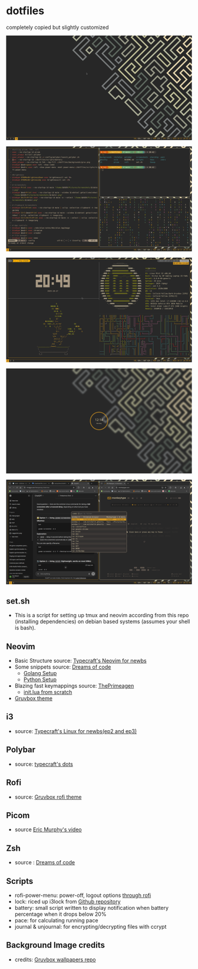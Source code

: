# dotfiles

completely copied but slightly customized

![bg](https://github.com/craniacshencil/dotfiles/blob/main/screenshots/gruvboxd-first/bg.png)

![vim](https://github.com/craniacshencil/dotfiles/blob/main/screenshots/gruvboxd-first/vim-terminal.png)

![scripts](https://github.com/craniacshencil/dotfiles/blob/main/screenshots/gruvboxd-first/scripts.png)

![i3lock](https://github.com/craniacshencil/dotfiles/blob/main/screenshots/gruvboxd-first/i3lock.png)

![rofi](https://github.com/craniacshencil/dotfiles/blob/main/screenshots/gruvboxd-first/rofi-browser.png)

## set.sh

- This is a script for setting up tmux and neovim according from this repo (installing dependencies) on debian based systems (assumes your shell is bash).

## Neovim

- Basic Structure source: [Typecraft's Neovim for newbs](https://www.youtube.com/playlist?list=PLsz00TDipIffreIaUNk64KxTIkQaGguqn)
- Some snippets source: [Dreams of code](https://www.youtube.com/@dreamsofcode)
  - [Golang Setup](https://www.youtube.com/watch?v=i04sSQjd-qo)
  - [Python Setup](https://www.youtube.com/watch?v=4BnVeOUeZxc)
- Blazing fast keymappings source: [ThePrimeagen](https://www.youtube.com/c/theprimeagen)
  - [init.lua from scratch](https://www.youtube.com/watch?v=w7i4amO_zaE)
- [Gruvbox theme](https://github.com/sainnhe/gruvbox-material)

## i3

- source: [Typecraft's Linux for newbs(ep2 and ep3)](https://www.youtube.com/playlist?list=PLsz00TDipIffGKMW4hmzmwXTvARXyJMn8)

## Polybar

- source: [typecraft's dots](https://github.com/typecraft-dev/dotfiles/tree/master/polybar/.config/polybar)

## Rofi

- source: [Gruvbox rofi theme](https://github.com/bardisty/gruvbox-rofi)

## Picom

- source [Eric Murphy's video](https://www.youtube.com/watch?v=t6Klg7CvUxA)

## Zsh

- source : [Dreams of code](https://www.youtube.com/watch?v=ud7YxC33Z3w)

## Scripts

- rofi-power-menu: power-off, logout options [through rofi](https://github.com/jluttine/rofi-power-menu/blob/master/rofi-power-menu)
- lock: riced up i3lock from [Github repository](https://github.com/Raymo111/i3lock-color)
- battery: small script written to display notification when battery percentage when it drops below 20%
- pace: for calculating running pace
- journal & unjournal: for encrypting/decrypting files with ccrypt

## Background Image credits

- credits: [Gruvbox wallpapers repo](https://gruvbox-wallpapers.pages.dev/wallpapers/minimalistic/gruv-abstract-maze.png)
